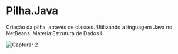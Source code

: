 # Pilha.Java

Criação da pilha, através de classes.
Utilizando a linguagem Java no NetBeans.
Materia:Estrutura de Dados I



![Capturar 2](https://user-images.githubusercontent.com/91923187/179284128-2404d222-c9bc-4039-ae70-d1ea0bd97163.PNG)
